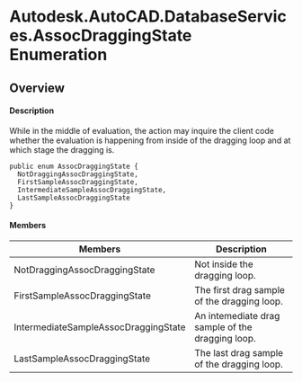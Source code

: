 # Autodesk.AutoCAD.DatabaseServices.AssocDraggingState Enumeration

## Overview

#### Description
While in the middle of evaluation, the action may inquire the client code whether the evaluation is happening from inside of the dragging loop and at which stage the dragging is.
```text
public enum AssocDraggingState {
  NotDraggingAssocDraggingState,
  FirstSampleAssocDraggingState,
  IntermediateSampleAssocDraggingState,
  LastSampleAssocDraggingState
}
```

#### Members

| Members | Description |
| --- | --- |
| NotDraggingAssocDraggingState | Not inside the dragging loop. |
| FirstSampleAssocDraggingState | The first drag sample of the dragging loop. |
| IntermediateSampleAssocDraggingState | An intemediate drag sample of the dragging loop. |
| LastSampleAssocDraggingState | The last drag sample of the dragging loop. |